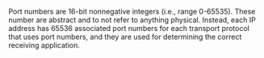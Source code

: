 Port numbers are 16-bit nonnegative integers (i.e., range 0-65535). These number are abstract and to not refer to anything physical. Instead, each IP address has 65536 associated port numbers for each transport protocol that uses port numbers, and they are used for determining the correct receiving application.